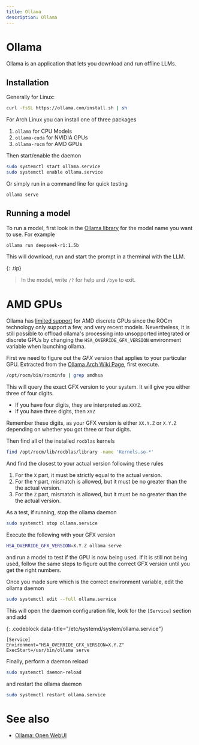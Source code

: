 ```yaml
---
title: Ollama
description: Ollama
---
```


# Ollama

Ollama is an application that lets you download and run offline LLMs.

## Installation

Generally for Linux:
```bash 
curl -fsSL https://ollama.com/install.sh | sh
```

For Arch Linux you can install one of three packages
1. `ollama` for CPU Models
2. `ollama-cuda` for NVIDIA GPUs
3. `ollama-rocm` for AMD GPUs

Then start/enable the daemon
```bash
sudo systemctl start ollama.service
sudo systemctl enable ollama.service
```

Or simply run in a command line for quick testing
```bash
ollama serve
```

## Running a model

To run a model, first look in the [Ollama library](https://ollama.com/library) for the model name you want to use. For example
```bash
ollama run deepseek-r1:1.5b
```

This will download, run and start the prompt in a therminal with the LLM.

{: .tip}
> In the model, write `/?` for help and `/bye` to exit.

# AMD GPUs

Ollama has [limited support](https://ollama.com/blog/amd-preview) for AMD discrete GPUs since the ROCm technology only support a few, and very recent models. Nevertheless, it is still possible to offload ollama's processing into unsopported integrated or discrete GPUs by changing the `HSA_OVERRIDE_GFX_VERSION` environment variable when launching ollama. 

First we need to figure out the _GFX_ version that applies to your particular GPU. Extracted from the [Ollama Arch Wiki Page](https://wiki.archlinux.org/title/Ollama), first execute.

```bash
/opt/rocm/bin/rocminfo | grep amdhsa
```
This will query the exact GFX version to your system. It will give you either three of four digits.
- If you have four digits, they are interpreted as `XXYZ`.
- If you have three digits, then `XYZ`

Remember these digits, as your GFX version is either `XX.Y.Z` or `X.Y.Z` depending on whether you got three or four digits.

Then find all of the installed `rocblas` kernels
```bash
find /opt/rocm/lib/rocblas/library -name 'Kernels.so-*'
```
And find the closest to your actual version following these rules
1. For the `X` part, it must be strictly equal to the actual version.
2. For the `Y` part, mismatch is allowed, but it must be no greater than the the actual version.
3. For the `Z` part, mismatch is allowed, but it must be no greater than the the actual version.

As a test, if running, stop the ollama daemon
```bash
sudo systemctl stop ollama.service
```
Execute the following with your GFX version
```bash
HSA_OVERRIDE_GFX_VERSION=X.Y.Z ollama serve
```
and run a model to test if the GPU is now being used. If it is still not being used, follow the same steps to figure out the correct GFX version until you get the right numbers.

Once you made sure which is the correct environment variable, edit the ollama daemon
```bash
sudo systemctl edit --full ollama.service
```
This will open the daemon configuration file, look for the `[Service]` section and add

{: .codeblock data-title="/etc/systemd/system/ollama.service"}
```
[Service]
Environment="HSA_OVERRIDE_GFX_VERSION=X.Y.Z"
ExecStart=/usr/bin/ollama serve
```

Finally, perform a daemon reload
```bash
sudo systemctl daemon-reload
```
and restart the ollama daemon
```bash
sudo systemctl restart ollama.service
```

# See also
- [Ollama: Open WebUI](ollama.openwebui)
